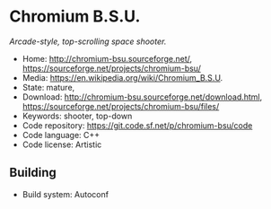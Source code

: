 # Chromium B.S.U.

_Arcade-style, top-scrolling space shooter._

- Home: http://chromium-bsu.sourceforge.net/, https://sourceforge.net/projects/chromium-bsu/
- Media: https://en.wikipedia.org/wiki/Chromium_B.S.U.
- State: mature,
- Download: http://chromium-bsu.sourceforge.net/download.html, https://sourceforge.net/projects/chromium-bsu/files/
- Keywords: shooter, top-down
- Code repository: https://git.code.sf.net/p/chromium-bsu/code
- Code language: C++
- Code license: Artistic

## Building

- Build system: Autoconf
